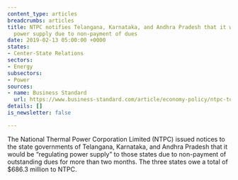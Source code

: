 ```yaml
---
content_type: articles
breadcrumbs: articles
title: NTPC notifies Telangana, Karnataka, and Andhra Pradesh that it will regulate
  power supply due to non-payment of dues
date: 2019-02-13 05:00:00 +0000
states:
- Center-State Relations
sectors:
- Energy
subsectors:
- Power
sources:
- name: Business Standard
  url: https://www.business-standard.com/article/economy-policy/ntpc-to-cut-power-in-3-southern-states-over-non-payment-up-next-in-list-119020500236_1.html
details: []
is_newsletter: false

---
```

The National Thermal Power Corporation Limited (NTPC) issued notices to the state governments of Telangana, Karnataka, and Andhra Pradesh that it would be “regulating power supply” to those states due to non-payment of outstanding dues for more than two months. The three states owe a total of $686.3 million to NTPC.
